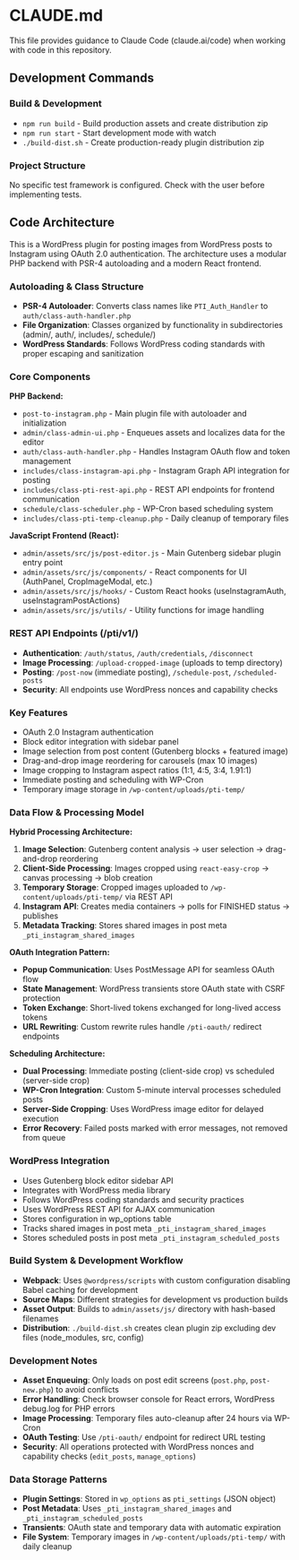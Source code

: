 # CLAUDE.md

This file provides guidance to Claude Code (claude.ai/code) when working with code in this repository.

## Development Commands

### Build & Development
- `npm run build` - Build production assets and create distribution zip
- `npm run start` - Start development mode with watch
- `./build-dist.sh` - Create production-ready plugin distribution zip

### Project Structure
No specific test framework is configured. Check with the user before implementing tests.

## Code Architecture

This is a WordPress plugin for posting images from WordPress posts to Instagram using OAuth 2.0 authentication. The architecture uses a modular PHP backend with PSR-4 autoloading and a modern React frontend.

### Autoloading & Class Structure
- **PSR-4 Autoloader**: Converts class names like `PTI_Auth_Handler` to `auth/class-auth-handler.php`
- **File Organization**: Classes organized by functionality in subdirectories (admin/, auth/, includes/, schedule/)
- **WordPress Standards**: Follows WordPress coding standards with proper escaping and sanitization

### Core Components

**PHP Backend:**
- `post-to-instagram.php` - Main plugin file with autoloader and initialization
- `admin/class-admin-ui.php` - Enqueues assets and localizes data for the editor
- `auth/class-auth-handler.php` - Handles Instagram OAuth flow and token management  
- `includes/class-instagram-api.php` - Instagram Graph API integration for posting
- `includes/class-pti-rest-api.php` - REST API endpoints for frontend communication
- `schedule/class-scheduler.php` - WP-Cron based scheduling system
- `includes/class-pti-temp-cleanup.php` - Daily cleanup of temporary files

**JavaScript Frontend (React):**
- `admin/assets/src/js/post-editor.js` - Main Gutenberg sidebar plugin entry point
- `admin/assets/src/js/components/` - React components for UI (AuthPanel, CropImageModal, etc.)
- `admin/assets/src/js/hooks/` - Custom React hooks (useInstagramAuth, useInstagramPostActions)
- `admin/assets/src/js/utils/` - Utility functions for image handling

### REST API Endpoints (/pti/v1/)
- **Authentication**: `/auth/status`, `/auth/credentials`, `/disconnect`
- **Image Processing**: `/upload-cropped-image` (uploads to temp directory)
- **Posting**: `/post-now` (immediate posting), `/schedule-post`, `/scheduled-posts`
- **Security**: All endpoints use WordPress nonces and capability checks

### Key Features
- OAuth 2.0 Instagram authentication
- Block editor integration with sidebar panel
- Image selection from post content (Gutenberg blocks + featured image)
- Drag-and-drop image reordering for carousels (max 10 images)
- Image cropping to Instagram aspect ratios (1:1, 4:5, 3:4, 1.91:1)
- Immediate posting and scheduling with WP-Cron
- Temporary image storage in `/wp-content/uploads/pti-temp/`

### Data Flow & Processing Model
**Hybrid Processing Architecture:**
1. **Image Selection**: Gutenberg content analysis → user selection → drag-and-drop reordering
2. **Client-Side Processing**: Images cropped using `react-easy-crop` → canvas processing → blob creation
3. **Temporary Storage**: Cropped images uploaded to `/wp-content/uploads/pti-temp/` via REST API
4. **Instagram API**: Creates media containers → polls for FINISHED status → publishes
5. **Metadata Tracking**: Stores shared images in post meta `_pti_instagram_shared_images`

**OAuth Integration Pattern:**
- **Popup Communication**: Uses PostMessage API for seamless OAuth flow
- **State Management**: WordPress transients store OAuth state with CSRF protection
- **Token Exchange**: Short-lived tokens exchanged for long-lived access tokens
- **URL Rewriting**: Custom rewrite rules handle `/pti-oauth/` redirect endpoints

**Scheduling Architecture:**
- **Dual Processing**: Immediate posting (client-side crop) vs scheduled (server-side crop)
- **WP-Cron Integration**: Custom 5-minute interval processes scheduled posts
- **Server-Side Cropping**: Uses WordPress image editor for delayed execution
- **Error Recovery**: Failed posts marked with error messages, not removed from queue

### WordPress Integration
- Uses Gutenberg block editor sidebar API
- Integrates with WordPress media library
- Follows WordPress coding standards and security practices
- Uses WordPress REST API for AJAX communication
- Stores configuration in wp_options table
- Tracks shared images in post meta `_pti_instagram_shared_images`
- Stores scheduled posts in post meta `_pti_instagram_scheduled_posts`

### Build System & Development Workflow
- **Webpack**: Uses `@wordpress/scripts` with custom configuration disabling Babel caching for development
- **Source Maps**: Different strategies for development vs production builds
- **Asset Output**: Builds to `admin/assets/js/` directory with hash-based filenames
- **Distribution**: `./build-dist.sh` creates clean plugin zip excluding dev files (node_modules, src, config)

### Development Notes
- **Asset Enqueuing**: Only loads on post edit screens (`post.php`, `post-new.php`) to avoid conflicts
- **Error Handling**: Check browser console for React errors, WordPress debug.log for PHP errors
- **Image Processing**: Temporary files auto-cleanup after 24 hours via WP-Cron
- **OAuth Testing**: Use `/pti-oauth/` endpoint for redirect URL testing
- **Security**: All operations protected with WordPress nonces and capability checks (`edit_posts`, `manage_options`)

### Data Storage Patterns  
- **Plugin Settings**: Stored in `wp_options` as `pti_settings` (JSON object)
- **Post Metadata**: Uses `_pti_instagram_shared_images` and `_pti_instagram_scheduled_posts` 
- **Transients**: OAuth state and temporary data with automatic expiration
- **File System**: Temporary images in `/wp-content/uploads/pti-temp/` with daily cleanup
